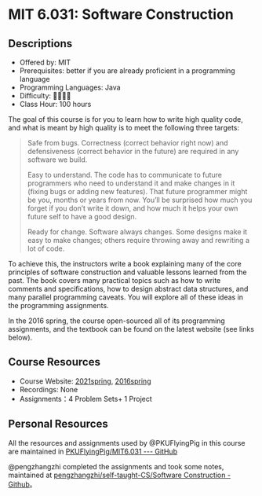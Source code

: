 # MIT 6.031: Software Construction

## Descriptions

- Offered by: MIT
- Prerequisites: better if you are already proficient in a programming language
- Programming Languages: Java
- Difficulty: 🌟🌟🌟🌟
- Class Hour: 100 hours

The goal of this course is for you to learn how to write high quality code, and what is meant by high quality is to meet the following three targets:

> Safe from bugs. Correctness (correct behavior right now) and defensiveness (correct behavior in the future) are required in any software we build.
> 
> Easy to understand. The code has to communicate to future programmers who need to understand it and make changes in it (fixing bugs or adding new features). That future programmer might be you, months or years from now. You’ll be surprised how much you forget if you don’t write it down, and how much it helps your own future self to have a good design.
> 
> Ready for change. Software always changes. Some designs make it easy to make changes; others require throwing away and rewriting a lot of code.

To achieve this, the instructors write a book explaining many of the core principles of software construction and valuable lessons learned from the past. The book covers many practical topics such as how to write comments and specifications, how to design abstract data structures, and many parallel programming caveats. You will explore all of these ideas in the programming assignments.

In the 2016 spring, the course open-sourced all of its programming assignments, and the textbook can be found on the latest website (see links below).

## Course Resources

- Course Website: [2021spring](http://web.mit.edu/6.031/www/sp21/), [2016spring](https://ocw.mit.edu/courses/electrical-engineering-and-computer-science/6-005-software-construction-spring-2016/)
- Recordings: None
- Assignments：4 Problem Sets+ 1 Project

## Personal Resources

All the resources and assignments used by @PKUFlyingPig in this course are maintained in [PKUFlyingPig/MIT6.031 --- GitHub](https://github.com/PKUFlyingPig/MIT6.031-software-construction)

@pengzhangzhi completed the assignments and took some notes, maintained at [pengzhangzhi/self-taught-CS/Software Construction - Github](https://github.com/pengzhangzhi/self-taught-CS/tree/main/Software%20Construction)。
